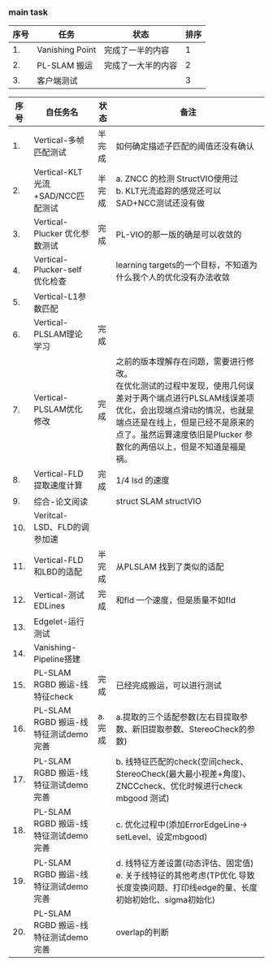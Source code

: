 <!--
 * @Author: Liu Weilong
 * @Date: 2021-03-20 14:12:55
 * @LastEditors: Liu Weilong 
 * @LastEditTime: 2021-03-20 14:13:24
 * @FilePath: /3rd-test-learning/work_record/work_task/week12.md
 * @Description: 
-->
### main task

序号|任务|状态|排序
---|---|---|---
1.  |Vanishing Point|完成了一半的内容|1
2.  |PL-SLAM 搬运|完成了一大半的内容|2
3.  |客户端测试||3


序号|自任务名|状态|备注
----|----|----|--
1. |Vertical-多帧匹配测试|半完成|如何确定描述子匹配的阈值还没有确认
2. |Vertical-KLT光流+SAD/NCC匹配测试|半完成|a. ZNCC 的检测 StructVIO使用过<br>b. KLT光流追踪的感觉还可以 SAD+NCC测试还没有做
3. |Vertical-Plucker 优化参数测试|完成|PL-VIO的那一版的确是可以收敛的
4. |Vertical-Plucker-self 优化检查||learning targets的一个目标，不知道为什么我个人的优化没有办法收敛
5. |Vertical-L1参数匹配||
6. |Vertical-PLSLAM理论学习| 完成|
7. |Vertical-PLSLAM优化修改|完成|之前的版本理解存在问题，需要进行修改。<br>在优化测试的过程中发现，使用几何误差对于两个端点进行PLSLAM线误差项优化，会出现端点滑动的情况，也就是端点还是在线上，但是已经不是原来的点了。虽然运算速度依旧是Plucker 参数化的两倍以上，但是不知道是福是祸。
8. |Vertical-FLD 提取速度计算|完成|1/4 lsd 的速度
9. |综合-论文阅读||struct SLAM structVIO
10. |Veritcal-LSD、FLD的调参加速||
11. |Vertical-FLD和LBD的适配|半完成| 从PLSLAM 找到了类似的适配
12. |Vertical-测试EDLines|完成 |和fld 一个速度，但是质量不如fld|
13. |Edgelet-运行测试||
14. |Vanishing-Pipeline搭建||
15. |PL-SLAM RGBD 搬运-线特征check|完成|已经完成搬运，可以进行测试
16. |PL-SLAM RGBD 搬运-线特征测试demo 完善|a. 完成|a.提取的三个适配参数(左右目提取参数、新旧提取参数、StereoCheck的参数)
17. |PL-SLAM RGBD 搬运-线特征测试demo 完善||b. 线特征匹配的check(空间check、StereoCheck(最大最小视差+角度)、ZNCCcheck、优化时候进行check mbgood 测试)
18. |PL-SLAM RGBD 搬运-线特征测试demo 完善|| c. 优化过程中(添加ErrorEdgeLine-> setLevel、设定mbgood)
19. |PL-SLAM RGBD 搬运-线特征测试demo 完善|| d. 线特征方差设置(动态评估、固定值)<br>e. 关于线特征的其他考虑(TP优化 导致长度变换问题、打印线edge的量、长度初始初始化、sigma初始化)
20. |PL-SLAM RGBD 搬运-线特征测试demo 完善|| overlap的判断